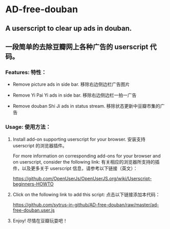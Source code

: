 # AD-free-douban

## A userscript to clear up ads in douban.
## 一段简单的去除豆瓣网上各种广告的 userscript 代码。

### Features: 特性：

 - Remove picture ads in side bar.
移除右边侧边栏广告图片

 - Remove Yi Pai Yi ads in side bar.
移除右边侧边栏一拍一广告
 
 - Remove douban Shi Ji ads in status stream.
 移除状态更新中豆瓣市集的广告

### Usage: 使用方法：

1. Install add-on supporting userscript for your browser. 安装支持 userscript 的浏览器插件。

    For more information on corresponding add-ons for your browser and on userscript, consider the following link:
    有关相应的浏览器所支持的插件，以及更多关于 userscript 信息，请参考以下链接（英文）：
    
    https://github.com/OpenUserJs/OpenUserJS.org/wiki/Userscript-beginners-HOWTO
2. Click on the following link to add this script: 点击以下链接添加本代码：

    https://github.com/sytrus-in-github/AD-free-douban/raw/master/ad-free-douban.user.js
3. Enjoy! 尽情在豆瓣玩耍吧！ 


